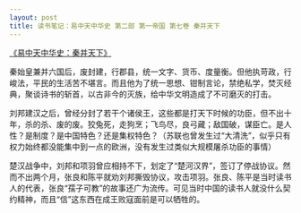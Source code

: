 ```yaml
---
layout: post
title: 读书笔记：易中天中华史 第二部 第一帝国 第七卷 秦并天下
---
```


[《易中天中华史：秦并天下》](http://read.douban.com/ebook/9351380/)

秦始皇兼并六国后，废封建，行郡县，统一文字、货币、度量衡。但他执苛政，行峻法，平民的生活苦不堪言。而且他为了统一思想、钳制言论，禁绝私学，焚灭经典，聚谈诗书的斩首，以古非今的灭族，给中华文明造成了不可磨灭的打击。

刘邦建汉之后，曾经分封了若干个诸侯王，这些都是打天下时候的功臣，但不出十年，杀的杀、废的废。狡兔死，走狗烹；飞鸟尽，良弓藏；敌国破，谋臣亡。是人性？是制度？是中国特色？还是集权特色？（苏联也曾发生过“大清洗”，似乎只有权力始终都没能集中到一点的欧洲，没有发生过类似大规模屠杀功臣的事情）

楚汉战争中，刘邦和项羽曾应相持不下，划定了“楚河汉界”，签订了停战协议。然而不出两个月，张良和陈平就劝刘邦撕毁协议，攻击项羽。张良、陈平是当时读书人的代表，张良“孺子可教”的故事还广为流传。可见当时中国的读书人就没什么契约精神，而且“信”这东西在成王败寇面前是可以牺牲的。

<!--more-->

